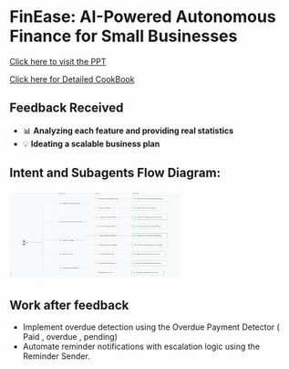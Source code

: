 #  FinEase: AI-Powered Autonomous Finance for Small Businesses

[Click here to visit the PPT](https://docs.google.com/presentation/d/1kdvpIaiRnVifQ3Nvl5Q3nInlcn0sYws7eab0fMHVgyc/edit?usp=sharing) 

[Click here for Detailed CookBook](https://docs.google.com/document/d/1RhQwJh2QUuCay4XJHj5Ikxv_0KUC-otH1cIRfd6ZkrA/edit?usp=sharing) 
## Feedback Received
- 📊 **Analyzing each feature and providing real statistics**
- 💡 **Ideating a scalable business plan**

## Intent and Subagents Flow Diagram:
<img src="https://github.com/CMPN-CODECELL/Syrus2025_FinTechinStartups_TeamINSPIRE/blob/main/Screenshot%202025-03-28%20230214.png" alt="Alt text" width="300">


## Work after feedback 
- Implement overdue detection using the Overdue Payment Detector ( Paid , overdue , pending)
- Automate reminder notifications with escalation logic using the Reminder Sender.
  
